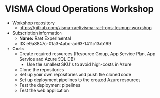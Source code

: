 # VISMA Cloud Operations Workshop
- Workshop repository
    - https://github.com/visma-raet/visma-raet-ops-teamup-workshop
- Subscription information
    - **Name:** Raet Experimental
    - **ID:** e9a8847c-01a3-4abc-ad63-1411c13ab199
- Goals
    - Create required resources (Resource Group, App Service Plan, App Service and Azure SQL DB)
        - Use the smallest SKU's to avoid high-costs in Azure
    - Clone the repositories
    - Set up your own repositories and push the cloned code
    - Set up deployment pipelines to the created Azure resources
    - Test the deployment pipelines
    - Test the web application
